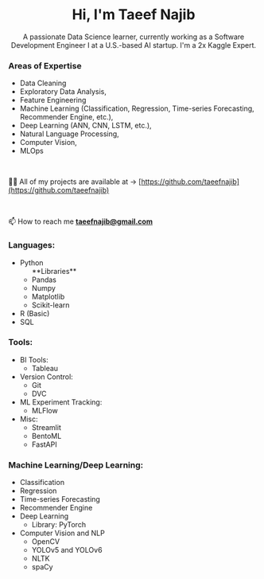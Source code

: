 <h1 align="center">Hi, I'm Taeef Najib</h1>
<p align="center">A passionate Data Science learner, currently working as a Software Development Engineer I at a U.S.-based AI startup. I'm a 2x Kaggle Expert. </p>

<h3>Areas of Expertise</h3>

* Data Cleaning
* Exploratory Data Analysis,
* Feature Engineering
* Machine Learning (Classification, Regression, Time-series Forecasting, Recommender Engine, etc.), 
* Deep Learning (ANN, CNN, LSTM, etc.), 
* Natural Language Processing, 
* Computer Vision, 
* MLOps

<br>

👨‍💻 All of my projects are available at -> [https://github.com/taeefnajib](https://github.com/taeefnajib)

<br>

📫 How to reach me **taeefnajib@gmail.com**


<h3 align="left">Languages:</h3>
  <ul>
  <li>Python
    <ul>
      **Libraries**
      <li>Pandas</li>
      <li>Numpy</li>
      <li>Matplotlib</li>
      <li>Scikit-learn</li>
    </ul>
  </li>
  <li>R (Basic)</li>
  <li>SQL</li>
  </ul>
  
  
<h3 align="left">Tools:</h3>
  <ul>
  <li>BI Tools:
    <ul>
      <li>Tableau</li>
    </ul>
  </li>
  <li>Version Control:
    <ul>
      <li>Git</li>
      <li>DVC</li>
    </ul>
  </li>
  <li>ML Experiment Tracking:
    <ul>
      <li>MLFlow</li>
    </ul>
  </li>
  <li>Misc:
    <ul>
      <li>Streamlit</li>
      <li>BentoML</li>
      <li>FastAPI</li>
    </ul>
  </li>
  </ul>
  
  <h3 align="left">Machine Learning/Deep Learning:</h3>
  <ul>
  <li>Classification
  </li>
  <li>Regression
  </li>
  <li>Time-series Forecasting
  </li>
  <li>Recommender Engine
  </li>
  <li>Deep Learning
    <ul>
      <li>Library: PyTorch</li>
    </ul>
  </li>
  <li>Computer Vision and NLP
    <ul>
      <li>OpenCV</li>
      <li>YOLOv5 and YOLOv6</li>
      <li>NLTK</li>
      <li>spaCy</li>
    </ul>
  </li>
  </ul>

